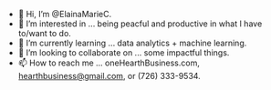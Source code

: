 - 👋 Hi, I’m @ElainaMarieC.
- 👀 I’m interested in ... being peacful and productive in what I have to/want to do.
- 🌱 I’m currently learning ... data analytics + machine learning.
- 💞️ I’m looking to collaborate on ... some impactful things.
- 📫 How to reach me ... oneHearthBusiness.com, hearthbusiness@gmail.com, or (726) 333-9534.

<!---
ElainaMarieC/ElainaMarieC is a ✨ special ✨ repository because its `README.md` (this file) appears on your GitHub profile.
You can click the Preview link to take a look at your changes.
--->

